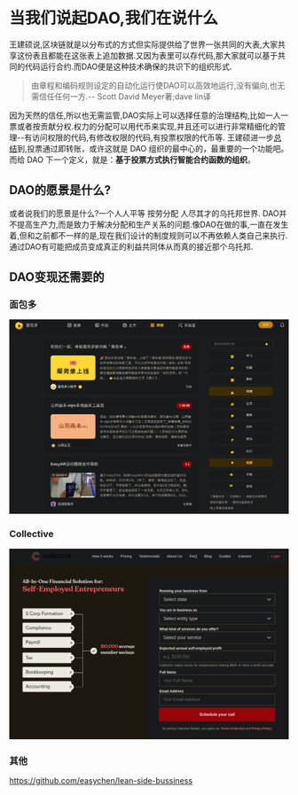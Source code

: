 # 当我们说起DAO,我们在说什么
王建硕说,区块链就是以分布式的方式但实际提供给了世界一张共同的大表,大家共享这份表且都能在这张表上追加数据.又因为表里可以存代码,那大家就可以基于共同的代码运行合约.而DAO便是这种技术确保的共识下的组织形式.
>由章程和编码规则设定的自动化运行使DAO可以高效地运行,没有偏向,也无需信任任何一方.-- Scott David Meyer著;dave lin译

因为天然的信任,所以也无需监管,DAO实际上可以选择任意的治理结构,比如一人一票或者按贡献分权.权力的分配可以用代币来实现,并且还可以进行非常精细化的管理--有访问权限的代码,有修改权限的代码,有投票权限的代币等.
王建硕进一步[总结](https://mp.weixin.qq.com/s/JLqhzI92BuQ5bHTury4FPA)到,投票通过即转账，或许这就是 DAO 组织的最中心的，最重要的一个功能吧。而给 DAO 下一个定义，就是：**基于投票方式执行智能合约函数的组织**。

## DAO的愿景是什么?
或者说我们的愿景是什么?一个人人平等 按劳分配 人尽其才的乌托邦世界.
DAO并不提高生产力,而是致力于解决分配和生产关系的问题.像DAO在做的事,一直在发生着,但和之前都不一样的是,现在我们设计的制度规则可以不再依赖人类自己来执行.
通过DAO有可能把成员变成真正的利益共同体从而真的接近那个乌托邦.

## DAO变现还需要的
### 面包多
![](vx_images/396915497826614.png)

### Collective
![](vx_images/431366706615706.png)

### 其他
https://github.com/easychen/lean-side-bussiness